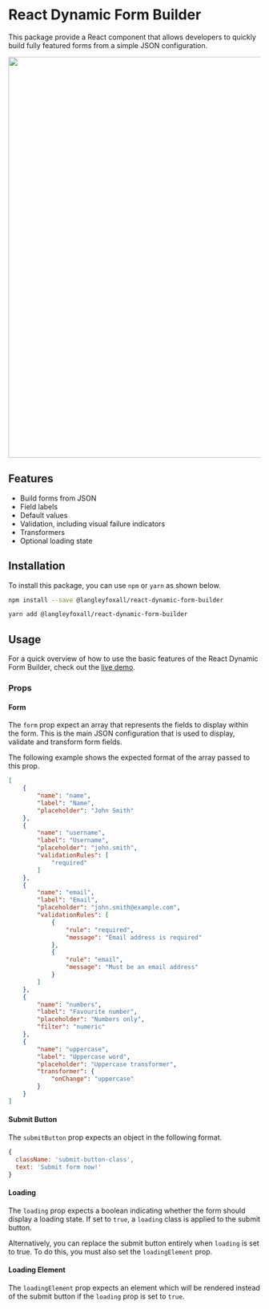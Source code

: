 # React Dynamic Form Builder

This package provide a React component that allows developers to quickly build
fully featured forms from a simple JSON configuration.

<p align="center">
    <img width="800" src="https://user-images.githubusercontent.com/650645/49640681-17274f00-fa06-11e8-8179-25bbc0246790.png"/>
</p>

## Features

* Build forms from JSON
* Field labels
* Default values
* Validation, including visual failure indicators
* Transformers
* Optional loading state

## Installation

To install this package, you can use `npm` or `yarn` as shown below.

```bash
npm install --save @langleyfoxall/react-dynamic-form-builder

yarn add @langleyfoxall/react-dynamic-form-builder
```

## Usage

For a quick overview of how to use the basic features of the React Dynamic Form
Builder, check out the [live demo](https://langleyfoxall.github.io/react-dynamic-form-builder/demo/).

### Props

#### Form

The `form` prop expect an array that represents the fields to display within the form.
This is the main JSON configuration that is used to display, validate and transform
form fields.

The following example shows the expected format of the array passed to this prop.

```json
[
    {
        "name": "name",
        "label": "Name",
        "placeholder": "John Smith"
    },
    {
        "name": "username",
        "label": "Username",
        "placeholder": "john.smith",
        "validationRules": [
            "required"
        ]
    },
    {
        "name": "email",
        "label": "Email",
        "placeholder": "john.smith@example.com",
        "validationRules": [
            {
                "rule": "required",
                "message": "Email address is required"
            },
            {
                "rule": "email",
                "message": "Must be an email address"
            }
        ]
    },
    {
        "name": "numbers",
        "label": "Favourite number",
        "placeholder": "Numbers only",
        "filter": "numeric"
    },
    {
        "name": "uppercase",
        "label": "Uppercase word",
        "placeholder": "Uppercase transformer",
        "transformer": {
            "onChange": "uppercase"
        }
    }
]
```


#### Submit Button

The `submitButton` prop expects an object in the following format.

```jsx
{
  className: 'submit-button-class',
  text: 'Submit form now!'
}
```

#### Loading

The `loading` prop expects a boolean indicating whether the form should display a loading
state. If set to `true`, a `loading` class is applied to the submit button. 

Alternatively, you can replace the submit button entirely when `loading` is set to true.
To do this, you must also set the `loadingElement` prop.

#### Loading Element

The `loadingElement` prop expects an element which will be rendered instead of the submit
button if the `loading` prop is set to `true`.
